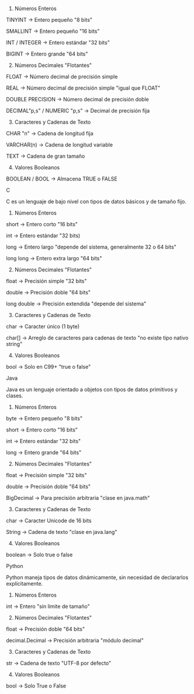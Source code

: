 1. Números Enteros

TINYINT → Entero pequeño "8 bits"

SMALLINT → Entero pequeño "16 bits"

INT / INTEGER → Entero estándar "32 bits"

BIGINT → Entero grande "64 bits"

2. Números Decimales "Flotantes"

FLOAT → Número decimal de precisión simple

REAL → Número decimal de precisión simple "igual que FLOAT"

DOUBLE PRECISION → Número decimal de precisión doble

DECIMAL"p,s" / NUMERIC "p,s" → Decimal de precisión fija

3. Caracteres y Cadenas de Texto

CHAR "n" → Cadena de longitud fija

VARCHAR(n) → Cadena de longitud variable

TEXT → Cadena de gran tamaño

4. Valores Booleanos

BOOLEAN / BOOL → Almacena TRUE o FALSE

C

C es un lenguaje de bajo nivel con tipos de datos básicos y de tamaño fijo.



1. Números Enteros

short → Entero corto "16 bits"

int → Entero estándar "32 bits)

long → Entero largo "depende del sistema, generalmente 32 o 64 bits"

long long → Entero extra largo "64 bits"

2. Números Decimales "Flotantes"

float → Precisión simple "32 bits"

double → Precisión doble "64 bits"

long double → Precisión extendida "depende del sistema"

3. Caracteres y Cadenas de Texto

char → Caracter único (1 byte)

char[] → Arreglo de caracteres para cadenas de texto "no existe tipo nativo string"

4. Valores Booleanos

bool → Solo en C99+ "true o false"

Java

Java es un lenguaje orientado a objetos con tipos de datos primitivos y clases.



1. Números Enteros

byte → Entero pequeño "8 bits"

short → Entero corto "16 bits"

int → Entero estándar "32 bits"

long → Entero grande "64 bits"

2. Números Decimales "Flotantes"

float → Precisión simple "32 bits"

double → Precisión doble "64 bits"

BigDecimal → Para precisión arbitraria "clase en java.math"

3. Caracteres y Cadenas de Texto

char → Caracter Unicode de 16 bits

String → Cadena de texto "clase en java.lang"

4. Valores Booleanos

boolean → Solo true o false

Python

Python maneja tipos de datos dinámicamente, sin necesidad de declararlos explícitamente.



1. Números Enteros

int → Entero "sin límite de tamaño"

2. Números Decimales "Flotantes"

float → Precisión doble "64 bits"

decimal.Decimal → Precisión arbitraria "módulo decimal"

3. Caracteres y Cadenas de Texto

str → Cadena de texto "UTF-8 por defecto"

4. Valores Booleanos

bool → Solo True o False
